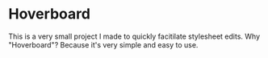 # Hoverboard

This is a very small project I made to quickly facitilate stylesheet edits.
Why "Hoverboard"? Because it's very simple and easy to use.